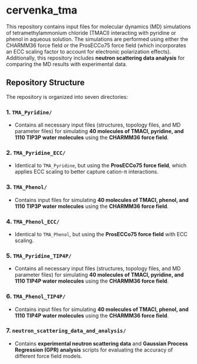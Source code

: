 # cervenka_tma 

This repository contains input files for molecular dynamics (MD) simulations of tetramethylammonium chloride (TMACl) interacting with pyridine or phenol in aqueous solution. The simulations are performed using either the CHARMM36 force field or the ProsECCo75 force field (which incorporates an ECC scaling factor to account for electronic polarization effects). Additionally, this repository includes **neutron scattering data analysis** for comparing the MD results with experimental data.

## Repository Structure

The repository is organized into seven directories:

### 1. `TMA_Pyridine/`
- Contains all necessary input files (structures, topology files, and MD parameter files) for simulating **40 molecules of TMACl, pyridine, and 1110 TIP3P water molecules** using the **CHARMM36 force field**.

### 2. `TMA_Pyridine_ECC/`
- Identical to `TMA_Pyridine`, but using the **ProsECCo75 force field**, which applies ECC scaling to better capture cation-π interactions.

### 3. `TMA_Phenol/`
- Contains input files for simulating **40 molecules of TMACl, phenol, and 1110 TIP3P water molecules** using the **CHARMM36 force field**.

### 4. `TMA_Phenol_ECC/`
- Identical to `TMA_Phenol`, but using the **ProsECCo75 force field** with ECC scaling.

### 5. `TMA_Pyridine_TIP4P/`
- Contains all necessary input files (structures, topology files, and MD parameter files) for simulating **40 molecules of TMACl, pyridine, and 1110 TIP4P water molecules** using the **CHARMM36 force field**.

### 6. `TMA_Phenol_TIP4P/`
- Contains input files for simulating **40 molecules of TMACl, phenol, and 1110 TIP4P water molecules** using the **CHARMM36 force field**.

### 7. `neutron_scattering_data_and_analysis/`
- Contains **experimental neutron scattering data** and **Gaussian Process Regression (GPR) analysis** scripts for evaluating the accuracy of different force field models.
